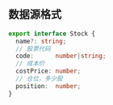 ## 数据源格式
```typescript
export interface Stock {
  name?: string;
  // 股票代码
  code:      number|string;
  // 成本价
  costPrice: number;
  // 仓位，多少股
  position:  number;
}
```


